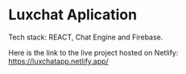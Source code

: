 # Luxchat Aplication

Tech stack: REACT, Chat Engine and Firebase.

Here is the link to the live project hosted on Netlify: https://luxchatapp.netlify.app/


